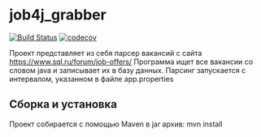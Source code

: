 # job4j_grabber
[![Build Status](https://app.travis-ci.com/psihicus/job4j_grabber.svg?branch=master)](https://app.travis-ci.com/psihicus/job4j_grabber)
[![codecov](https://codecov.io/gh/psihicus/job4j_grabber/branch/master/graph/badge.svg?token=A8BUIPZAOJ)](https://codecov.io/gh/psihicus/job4j_grabber)

Проект представляет из себя парсер вакансий с сайта https://www.sql.ru/forum/job-offers/
Программа ищет все вакансии со словом java и записывает их в базу данных.
Парсинг запускается с интервалом, указанном в файле app.properties
<h2>
  Сборка и установка
  </h2>
Проект собирается с помощью Maven в jar архив:
mvn install
